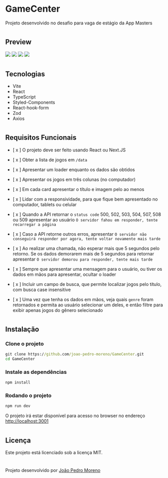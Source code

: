 # GameCenter

Projeto desenvolvido no desafio para vaga de estágio da App Masters

#

## Preview

<img src="https://i.imgur.com/Oxd93r0.png" />
<img src="https://i.imgur.com/IbNgxvR.png" />
<img src="https://i.imgur.com/0jZXPZw.png" />
<img src="https://i.imgur.com/cOzkxQ4.png" />
<img src="" />

#

## Tecnologias

- Vite
- React
- TypeScript
- Styled-Components
- React-hook-form
- Zod
- Axios

#

## Requisitos Funcionais

- [ x ] O projeto deve ser feito usando React ou Next.JS

- [ x ] Obter a lista de jogos em `/data`

- [ x ] Apresentar um loader enquanto os dados são obtidos

- [ x ] Apresentar os jogos em três colunas (no computador)

- [ x ] Em cada card apresentar o título e imagem pelo ao menos

- [ x ] Lidar com a responsividade, para que fique bem apresentado no computador, tablets ou celular

- [ x ] Quando a API retornar o `status code` 500, 502, 503, 504, 507, 508 ou 509 apresentar ao usuário `O servidor fahou em responder, tente recarregar a página`

- [ x ] Caso a API retorne outros erros, apresentar `O servidor não conseguirá responder por agora, tente voltar novamente mais tarde`

- [ x ] Ao realizar uma chamada, não esperar mais que 5 segundos pelo retorno. Se os dados demorarem mais de 5 segundos para retornar apresentar `O servidor demorou para responder, tente mais tarde`

- [ x ] Sempre que apresentar uma mensagem para o usuário, ou tiver os dados em mãos para apresentar, ocultar o loader

- [ x ] Incluir um campo de busca, que permite localizar jogos pelo título, com busca case insensitive

- [ x ] Uma vez que tenha os dados em mãos, veja quais `genre` foram retornados e permita ao usuário selecionar um deles, e então filtre para exibir apenas jogos do gênero selecionado

#

## Instalação

### Clone o projeto

```cmd
git clone https://github.com/joao-pedro-moreno/GameCenter.git
cd GameCenter
```

### Instale as dependências

```cmd
npm install
```

### Rodando o projeto

```cmd
npm run dev
```

O projeto irá estar disponível para acesso no browser no endereço <http://localhost:3001>

#

## Licença

Este projeto está licenciado sob a licença MIT.

#

Projeto desenvolvido por <a href="https://github.com/joao-pedro-moreno">João Pedro Moreno</a>
